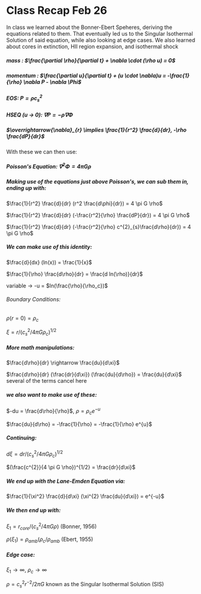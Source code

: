 # Class Recap Feb 26

In class we learned about the Bonner-Ebert Speheres, deriving the equations related to them. That eventually led us to the Singular Isothermal Solution of said equation,
while also looking at edge cases. We also learned about cores in extinction, HII region expansion, and isothermal shock

##### mass : $\frac{\partial \rho}{\partial t} + \nabla \cdot (\rho u) = 0$ 

##### momentum : $\frac{\partial u}{\partial t} + (u \cdot \nabla)u =  -\frac{1}{\rho} \nabla P - \nabla \Phi$

##### EOS: $P = \rho c^{2}_{s}$

##### HSEQ (u $\rightarrow$ 0): $\nabla P = -\rho \nabla \Phi$

##### $\overrightarrow{\nabla}_{r} \implies \frac{1}{r^2} \frac{d}{dr},  -\rho \frac{dP}{dr}$

With these we can then use:
##### Poisson's Equation: $\nabla^{2} \Phi = 4 \pi G \rho$

##### Making use of the equations just above Poisson's, we can sub them in, ending up with:
$\frac{1}{r^2} \frac{d}{dr} (r^2 \frac{d\phi}{dr}) = 4 \pi G \rho$

$\frac{1}{r^2} \frac{d}{dr} (-\frac{r^2}{\rho} \frac{dP}{dr}) = 4 \pi G \rho$

$\frac{1}{r^2} \frac{d}{dr} (-\frac{r^2}{\rho} c^{2}_{s}\frac{d\rho}{dr}) = 4 \pi G \rho$

##### We can make use of this identity:
$\frac{d}{dx} (ln(x)) = \frac{1}{x}$

$\frac{1}{\rho} \frac{d\rho}{dr} = \frac{d ln(\rho)}{dr}$


variable $\rightarrow$ -u = $ln(\frac{\rho}{\rho_c})$

###### Boundary Conditions:
$\rho(r=0)=\rho_c$

$\xi = r/(c^{2}_{s}/4 \pi G \rho_c)^{1/2}$

##### More math manipulations:

$\frac{d\rho}{dr} \rightarrow \frac{du}{d\xi}$

$\frac{d\rho}{dr} (\frac{dr}{d\xi}) (\frac{du}{d\rho}) = \frac{du}{d\xi}$ several of the terms cancel here

##### we also want to make use of these:
$-du = \frac{d\rho}{\rho}$, $\rho= \rho_c e^{-u}$ <br/>

$\frac{du}{d\rho} = -\frac{1}{\rho} = -\frac{1}{\rho} e^{u}$

##### Continuing:

$d\xi = dr/(c^{2}_{s}/4 \pi G \rho_c)^{1/2}$ <br/>

$(\frac{c^{2}}{4 \pi G \rho})^{1/2} = \frac{dr}{d\xi}$

##### We end up with the Lane-Emden Equation via:
$\frac{1}{\xi^2} \frac{d}{d\xi} (\xi^{2} \frac{du}{d\xi}) = e^{-u}$

##### We then end up with:
$\xi_1 = r_{core}/(c^{2}_{s} / 4 \pi G \rho)$ (Bonner, 1956)

$\rho(\xi_1) = \rho_{amb} (\rho_c/\rho_{amb}$ (Ebert, 1955)

##### Edge case:
$\xi_1 \rightarrow \infty$, $\rho_c \rightarrow \infty$

$\rho = c^{2}_{s} r^{-2}/2 \pi G$ known as the Singular Isothermal Solution (SIS)
